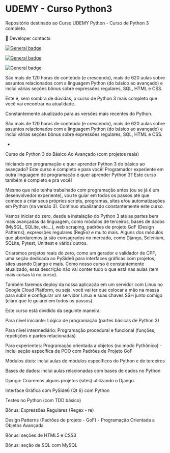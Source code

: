 # UDEMY - Curso Python3
Repositório destinado ao Curso UDEMY Python - Curso de Python 3 completo.

:iphone: Developer contacts

[![General badge](https://img.shields.io/badge/LinkedIn-0077B5?style=for-the-badge&logo=linkedin&logoColor=white<SUBJECT>-<STATUS>-<COLOR>.svg)](https://www.linkedin.com/in/cvs1987)

[![General badge](https://img.shields.io/badge/GitHub-100000?style=for-the-badge&logo=github&logoColor=white<SUBJECT>-<STATUS>-<COLOR>.svg)](https://github.com/cvs2010)

[![General badge](https://img.shields.io/badge/Instagram-E4405F?style=for-the-badge&logo=instagram&logoColor=white<SUBJECT>-<STATUS>-<COLOR>.svg)](https://www.instagram.com/cassiocvs_/)

São mais de 120 horas de conteúdo (e crescendo), mais de 620 aulas sobre assuntos relacionados com a linguagem Python (do básico ao avançado) e inclui várias seções bônus sobre expressões regulares, SQL, HTML e CSS.


Este é, sem sombra de dúvidas, o curso de Python 3 mais completo que você vai encontrar na atualidade.

Constantemente atualizado para as versões mais recentes do Python.

São mais de 120 horas de conteúdo (e crescendo), mais de 620 aulas sobre assuntos relacionados com a linguagem Python (do básico ao avançado) e inclui várias seções bônus sobre expressões regulares, SQL, HTML e CSS.

-

Curso de Python 3 do Básico Ao Avançado (com projetos reais)

Iniciando em programação e quer aprender Python 3 do básico ao avançado? Este curso é completo e para você!
Programador experiente em outra linguagem de programação e quer aprender Python 3? Este curso também é completo e pra você!

Mesmo que não tenha trabalhado com programação antes (ou se já é um desenvolvedor experiente), vou te guiar em todos os passos até que comece a criar seus próprios scripts, programas, sites e/ou automatizações em Python (na versão 3). Continuo atualizando constantemente este curso.

Vamos iniciar do zero, desde a instalação do Python 3 até as partes bem mais avançadas da linguagem, como módulos de terceiros, bases de dados (MySQL, SQLite, etc...), web scraping, padrões de projeto GoF (Design Patterns), expressões regulares (RegEx) e muito mais. Alguns dos módulos que abordaremos  já são consagrados no mercado, como Django, Selenium, SQLite, Pytest, Unittest e vários outros.

Criaremos projetos reais do zero, como um gerador e validador de CPF, uma seção dedicada ao PySide6 para interfaces gráficas com projetos, sites usando Django e mais. Como nosso curso é constantemente atualizado, essa descrição não vai conter tudo o que está nas aulas (tem mais coisas lá no curso).

Também faremos deploy da nossa aplicação em um servidor com Linux no Google Cloud Platform, ou seja, você vai ter que colocar a mão na massa para subir e configurar um servidor Linux e suas chaves SSH junto comigo (claro que te guiarei em todos os passos).

Este curso está dividido da seguinte maneira:

Para nível iniciante: Lógica de programação (partes básicas de Python 3)

Para nível intermediário: Programação procedural e funcional (funções, repetições e partes relacionadas)

Para experientes: Programação orientada a objetos (no modo Pythônico) - Inclui seção específica de POO com Padrões de Projeto GoF

Módulos úteis: inclui aulas de módulos específicos do Python e de terceiros

Bases de dados: inclui aulas relacionadas com bases de dados no Python

Django: Criaremos alguns projetos (sites) utilizando o Django.

Interface Gráfica com PySide6 (Qt 6) com Python

Testes no Python (com TDD básico)

Bônus: Expressões Regulares (Regex - re)

Design Patterns (Padrões de projeto - GoF) - Programação Orientada a Objetos Avançada

Bônus: seções de HTML5 e CSS3

Bônus: seção de SQL com MySQL


